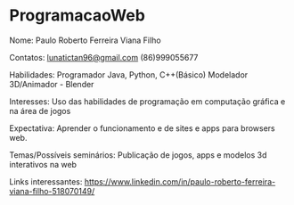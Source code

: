 # ProgramacaoWeb

Nome: Paulo Roberto Ferreira Viana Filho

Contatos: lunatictan96@gmail.com (86)999055677

Habilidades:  Programador Java, Python, C++(Básico)
              Modelador 3D/Animador - Blender

Interesses: Uso das habilidades de programação em computação gráfica e na área de jogos

Expectativa: Aprender o funcionamento e de sites e apps para browsers web.

Temas/Possíveis seminários: Publicação de jogos, apps e modelos 3d interativos na web

Links interessantes: https://www.linkedin.com/in/paulo-roberto-ferreira-viana-filho-518070149/
